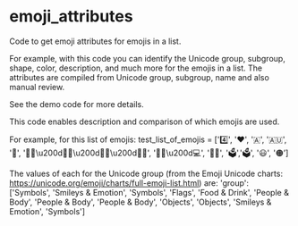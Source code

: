 # emoji_attributes
Code to get emoji attributes for emojis in a list.

For example, with this code you can identify the Unicode group, subgroup, shape, color, description, and much more for the emojis in a list.
The attributes are compiled from Unicode group, subgroup, name and also manual review.

See the demo code for more details.

This code enables description and comparison of which emojis are used.

For example, for this list of emojis:
test_list_of_emojis = ['4️⃣', '❤️', '🇦', '🇦🇺', '🍎', '👨🏾\u200d👩🏾\u200d👧🏾\u200d👦🏾', '👩🏿\u200d💻', '👪🏿', '🗳️','🗳', '😃', '🟠’] 

The values of each for the Unicode group (from the Emoji Unicode charts: https://unicode.org/emoji/charts/full-emoji-list.html) are:
'group': ['Symbols', 'Smileys & Emotion', 'Symbols', 'Flags', 'Food & Drink', 'People & Body', 'People & Body', 'People & Body', 'Objects', 'Objects', 'Smileys & Emotion', 'Symbols']


